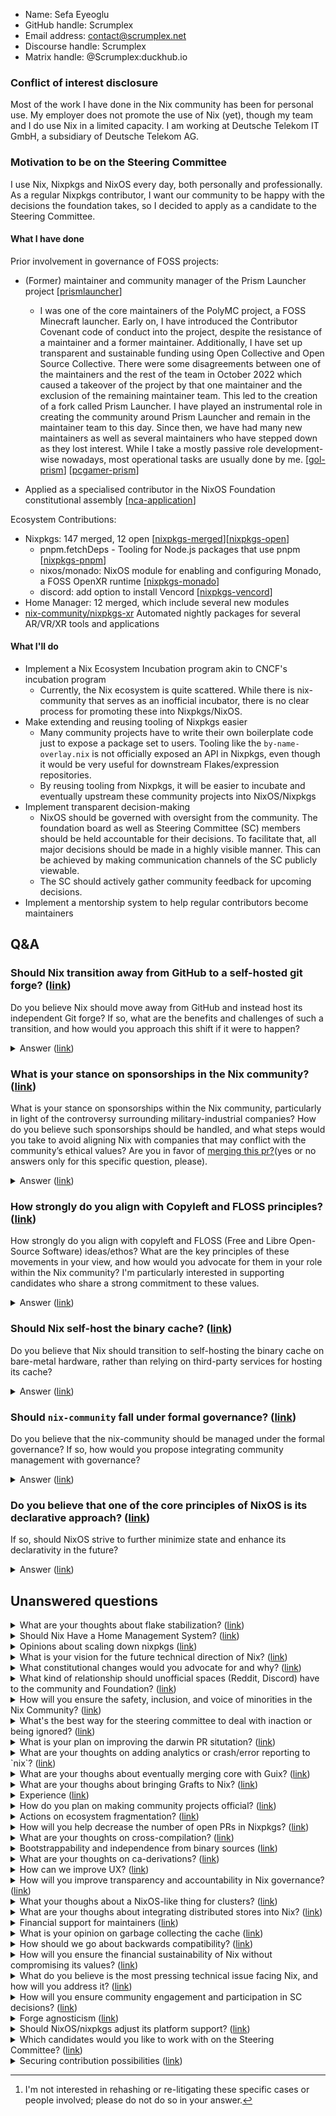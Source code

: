 - Name: Sefa Eyeoglu
- GitHub handle: Scrumplex
- Email address: contact@scrumplex.net
- Discourse handle: Scrumplex
- Matrix handle: @Scrumplex:duckhub.io

### Conflict of interest disclosure

Most of the work I have done in the Nix community has been for personal
use. My employer does not promote the use of Nix (yet), though my team
and I do use Nix in a limited capacity. I am working at Deutsche
Telekom IT GmbH, a subsidiary of Deutsche Telekom AG.

### Motivation to be on the Steering Committee

I use Nix, Nixpkgs and NixOS every day, both personally and
professionally. As a regular Nixpkgs contributor, I want our community
to be happy with the decisions the foundation takes, so I decided to
apply as a candidate to the Steering Committee.

#### What I have done

Prior involvement in governance of FOSS projects:

- (Former) maintainer and community manager of the Prism Launcher
project [[prismlauncher]]
    - I was one of the core maintainers of the PolyMC project, a FOSS
Minecraft launcher. Early on, I have introduced the Contributor
Covenant code of conduct into the project, despite the resistance of a
maintainer and a former maintainer. Additionally, I have set up
transparent and sustainable funding using Open Collective and Open
Source Collective. There were some disagreements between one of the
maintainers and the rest of the team in October 2022 which caused a
takeover of the project by that one maintainer and the exclusion of the
remaining maintainer team. This led to the creation of a fork called
Prism Launcher. I have played an instrumental role in creating the
community around Prism Launcher and remain in the maintainer team to
this day. Since then, we have had many new maintainers as well as
several maintainers who have stepped down as they lost interest. While
I take a mostly passive role development-wise nowadays, most
operational tasks are usually done by me. [[gol-prism]] [[pcgamer-prism]]

- Applied as a specialised contributor in the NixOS Foundation
constitutional assembly [[nca-application]]

Ecosystem Contributions:

- Nixpkgs: 147 merged, 12 open [[nixpkgs-merged]][[nixpkgs-open]]
  - pnpm.fetchDeps - Tooling for Node.js packages that use pnpm
[[nixpkgs-pnpm]]
  - nixos/monado: NixOS module for enabling and configuring Monado, a
FOSS OpenXR runtime [[nixpkgs-monado]]
  - discord: add option to install Vencord [[nixpkgs-vencord]]
- Home Manager: 12 merged, which include several new modules
- [nix-community/nixpkgs-xr][nixpkgs-xr] Automated nightly packages for
several AR/VR/XR tools and applications

#### What I'll do

- Implement a Nix Ecosystem Incubation program akin to CNCF's
incubation program
  - Currently, the Nix ecosystem is quite scattered. While there is
nix-community that serves as an inofficial incubator, there is no clear
process for promoting these into Nixpkgs/NixOS.
- Make extending and reusing tooling of Nixpkgs easier
  - Many community projects have to write their own boilerplate code
just to expose a package set to users. Tooling like the `by-name-
overlay.nix` is not officially exposed an API in Nixpkgs, even though
it would be very useful for downstream Flakes/expression repositories. 
  - By reusing tooling from Nixpkgs, it will be easier to incubate and
eventually upstream these community projects into NixOS/Nixpkgs
- Implement transparent decision-making
  - NixOS should be governed with oversight from the community. The
foundation board as well as Steering Committee (SC) members should be
held accountable for their decisions. To facilitate that, all major
decisions should be made in a highly visible manner. This can be
achieved by making communication channels of the SC publicly viewable.
  - The SC should actively gather community feedback for upcoming
decisions.
- Implement a mentorship system to help regular contributors become
maintainers

[gol-prism]:
https://www.gamingonlinux.com/2022/10/if-you-use-polymc-for-minecraft-you-should-switch-away-now/
[pcgamer-prism]:
https://www.pcgamer.com/minecraft-launcher-project-spins-out-of-control-after-dev-hijacks-it-to-fight-leftist-queer-ideology/
[hm-merged]:
https://github.com/nix-community/home-manager/pulls?q=sort%3Aupdated-desc+is%3Apr+author%3AScrumplex+is%3Amerged
[hm-open]:
https://github.com/nix-community/home-manager/pulls?q=sort%3Aupdated-desc+is%3Apr+is%3Aopen+author%3AScrumplex
[nca-application]:
https://nixpkgs.zulipchat.com/#narrow/stream/436732-Constitutional-assembly-applications/topic/Sefa.20.2F.20Scrumplex
[nixpkgs-merged]:
https://github.com/NixOS/nixpkgs/pulls?q=sort%3Aupdated-desc+is%3Apr+author%3AScrumplex+is%3Amerged
[nixpkgs-monado]: https://github.com/NixOS/nixpkgs/pull/245005
[nixpkgs-open]:
https://github.com/NixOS/nixpkgs/pulls?q=sort%3Aupdated-desc+is%3Apr+is%3Aopen+author%3AScrumplex
[nixpkgs-pnpm]: https://github.com/NixOS/nixpkgs/pull/290715
[nixpkgs-vencord]: https://github.com/NixOS/nixpkgs/pull/229173
[nixpkgs-xr]: https://github.com/nix-community/nixpkgs-xr
[prismlauncher]: https://github.com/PrismLauncher/PrismLauncher
## Q&A

### Should Nix transition away from GitHub to a self-hosted git forge? ([link](https://github.com/NixOS/SC-election-2024/issues/18))


Do you believe Nix should move away from GitHub and instead host its independent Git forge? If so, what are the benefits and challenges of such a transition, and how would you approach this shift if it were to happen?

<details>
<summary>Answer (<a href="https://github.com/NixOS/SC-election-2024/issues/18#issuecomment-2389766571">link</a>)</summary>

No. Being on GitHub benefits NixOS massively, because of discoverability, tooling and ease of use.

If you consider that people nowadays learn how to use GitHub before they learn Git (if at all), I think we would lose a large pool of potential contributors by switching to a different codeforge. I personally host my own projects on [Codeberg](https://codeberg.org), but with the expectation that those projects will not see much foot traffic.

In a project I was involved in previously ([Prism Launcher](https://github.com/PrismLauncher)) this question also came up. Discoverability and GitHub Actions (and its public runners) were the primary pain points there. In the case of NixOS/nixpkgs, I think actions runners are not too important, but discoverability and visibility definitely are.

This would also present a chicken-and-egg problem. Many Nix tools are made with GitHub in mind and moving projects away from GitHub would mean we would lose some tooling temporarily until they get adapted to the new codeforge.
</details>

### What is your stance on sponsorships in the Nix community? ([link](https://github.com/NixOS/SC-election-2024/issues/17))


What is your stance on sponsorships within the Nix community, particularly in light of the controversy surrounding military-industrial companies? How do you believe such sponsorships should be handled, and what steps would you take to avoid aligning Nix with companies that may conflict with the community’s ethical values? Are you in favor of [merging this pr?](https://github.com/NixOS/foundation/pull/140)(yes or no answers only for this specific question, please).


<details>
<summary>Answer (<a href="https://github.com/NixOS/SC-election-2024/issues/17#issuecomment-2389722581">link</a>)</summary>

> What is your stance on sponsorships within the Nix community

I think sponsorships are great as they provide funding to the project. I think we should try our best not to be reliant on a single sponsor, as there is always a risk of them retracting their sponsorship.

> particularly in light of the controversy surrounding military-industrial companies

I am opposed to sponsorships from military-industrial companies, companies extracting or processing fossil fuels and generally industries that are not sustainable ecologically or socially. While it might be enticing to take these sponsorships for additional funding, companies that are involved in exploitation, be it of our planet or people, are strictly against our common values.

> How do you believe such sponsorships should be handled, and what steps would you take to avoid aligning Nix with companies that may conflict with the community’s ethical values?

If the SC and the board can't reach an agreement, I support @getchoo's proposal to hold a community vote.

> Are you in favor of [merging this pr?](https://github.com/NixOS/foundation/pull/140)(yes or no answers only for this specific question, please).

Yes
</details>

### How strongly do you align with Copyleft and FLOSS principles? ([link](https://github.com/NixOS/SC-election-2024/issues/28))


How strongly do you align with copyleft and FLOSS (Free and Libre Open-Source Software) ideas/ethos? What are the key principles of these movements in your view, and how would you advocate for them in your role within the Nix community? I'm particularly interested in supporting candidates who share a strong commitment to these values.

<details>
<summary>Answer (<a href="https://github.com/NixOS/SC-election-2024/issues/28#issuecomment-2389752114">link</a>)</summary>

I think copyleft free software licences are superior to permissive licences, as they ensure that software will be freely available perpetually. Though I personally value user choice over software licences. Therefore, Nix/nixpkgs/NixOS should continue to distribute all kinds of software, as long as (re-)distribution is permitted.
</details>

### Should Nix self-host the binary cache? ([link](https://github.com/NixOS/SC-election-2024/issues/19))


Do you believe that Nix should transition to self-hosting the binary cache on bare-metal hardware, rather than relying on third-party services for hosting its cache?

<details>
<summary>Answer (<a href="https://github.com/NixOS/SC-election-2024/issues/19#issuecomment-2389737023">link</a>)</summary>

> Do you believe that Nix should transition to self-hosting the binary cache on bare-metal hardware, rather than relying on third-party services for hosting its cache?

No. Object storage is an economy of scale, especially when you factor in multi-tiered storage. Hosting the cache ourselves is not just going to be a high upfront investment of buying the hardware, but it's also going to require much more maintenance in the future.

Now I don't think AWS is ever going to be the cheapest option out there either. If we take inspiration from other distros, I think the NixOS Foundation should promote third-party mirrors of the cache. I think something like a pull through cache would be good enough to mirror the Cache. `cache.nixos.org` could act as a broker to redirect requests to local cache mirrors.

Another approach would be to use something decentralized, as @tomberek mentioned above. Obsidian Systems has developed IPFS support for Nix a few years ago, which seemed interesting. (See https://github.com/obsidiansystems/ipfs-nix-guide)

In general, we definitely need better tooling to share store paths locally. In my case, I am running Harmonia on a local server and copy closures to it when I plan to use them on multiple machines. Having some kind of peer to peer cache would probably work much better and reduce load on `cache.nixos.org`.
</details>

### Should `nix-community` fall under formal governance? ([link](https://github.com/NixOS/SC-election-2024/issues/11))


Do you believe that the nix-community should be managed under the formal governance? If so, how would you propose integrating community management with governance?

<details>
<summary>Answer (<a href="https://github.com/NixOS/SC-election-2024/issues/11#issuecomment-2389758707">link</a>)</summary>

No. I think it might be a great way to incubate projects into eventually becoming official, but I think nix-community as a whole should not become part of the NixOS umbrella. A big advantage of nix-community projects over official ones is rapid development. nix-community allows people from the community to work on more experimental projects without having to pass the usual review process of nixpkgs.
</details>

### Do you believe that one of the core principles of NixOS is its declarative approach?  ([link](https://github.com/NixOS/SC-election-2024/issues/9))


If so, should NixOS strive to further minimize state and enhance its declarativity in the future? 

<details>
<summary>Answer (<a href="https://github.com/NixOS/SC-election-2024/issues/9#issuecomment-2389705113">link</a>)</summary>

> Do you believe that one of the core principles of NixOS is its declarative approach?

Yes

> If so, should NixOS strive to further minimize state and enhance its declarativity in the future?

Obviously there is only so much you can do to achieve this in the real world. Sometimes state is useful (i.e. allowing NixOS to know which UIDs/GIDs have been used before) and other times it is mandatory (like with a database).

I think the challenge is to find a balance between stateful and stateless configuration. For example I think it would be great if I could configure Postgres users and databases using a stateless and declarative configuration instead of a convergent one (see https://github.com/NixOS/nixpkgs/issues/206467). But I would argue that this is a non-trivial problem and wouldn't really be something that the SC should specifically work on.
</details>

## Unanswered questions
<details>
<summary>What are your thoughts about flake stabilization? (<a href="https://github.com/NixOS/SC-election-2024/issues/112">link</a>)</summary>

Today, at least me, suggest everyone coming to Nix to take a look on flakes, but everyone eventually has to deal with the showstopper to enable nix-command and flakes as an experimental feature.

The last nix-command breakage, at least the last one I noticed, was the one to update specific inputs that changed a little.

What are your thoughs about the road to remove these feature flags so it is enabled by default?
</details>
<details>
<summary>Should Nix Have a Home Management System? (<a href="https://github.com/NixOS/SC-election-2024/issues/83">link</a>)</summary>

Do you support the development and integration of a native home management system into Nix (similar to `Guix Home`)? If so, how do you envision this system improving the overall user experience and system management, particularly in terms of configurability, security, and ease of use? What challenges do you foresee in implementing such a system, and how would you address them?

</details>
<details>
<summary>Opinions about scaling down nixpkgs (<a href="https://github.com/NixOS/SC-election-2024/issues/98">link</a>)</summary>

Do you think we should scale down nixpkgs or other Nix projects, for example fewer packages, modules, or anything that has maintenance costs? What would be your plan of action?
</details>
<details>
<summary>What is your vision for the future technical direction of Nix? (<a href="https://github.com/NixOS/SC-election-2024/issues/50">link</a>)</summary>

What is your vision for the future technical direction of Nix projects? What specific improvements or innovations do you believe should be prioritized to advance projects under Nix and address current challenges?
</details>
<details>
<summary>What constitutional changes would you advocate for and why? (<a href="https://github.com/NixOS/SC-election-2024/issues/35">link</a>)</summary>

If you had the opportunity to amend the constitution, what specific changes would you propose, and why do you believe these changes are necessary?
</details>
<details>
<summary>What kind of relationship should unofficial spaces (Reddit, Discord) have to the community and Foundation? (<a href="https://github.com/NixOS/SC-election-2024/issues/34">link</a>)</summary>

What kind of relationship should unofficial spaces (Reddit, Discord) have to the community? Should they be linked on the homepage? If so, should they be compelled to comply with the Foundation's code of conduct? Should we attempt to convert these communities into official spaces (if so, at what point)?
</details>
<details>
<summary>How will you ensure the safety, inclusion, and voice of minorities in the Nix Community? (<a href="https://github.com/NixOS/SC-election-2024/issues/7">link</a>)</summary>

What specific measures will you advocate for and implement to ensure the safety and inclusion of minorities in the Nix community, and how will you ensure that their voices are actively heard and considered in the decision-making process?

</details>
<details>
<summary>What's the best way for the steering committee to deal with inaction or being ignored? (<a href="https://github.com/NixOS/SC-election-2024/issues/114">link</a>)</summary>

One of the main ways in which the previous Nix governance has been criticized is for ignoring or being inactive in the face of community protests and concerns.[^1]

[^1]: I'm not interested in rehashing or re-litigating these specific cases or people involved; please do not do so in your answer.

Let's suppose that the steering committee is now responsive to the community... but when the steering committee asks for or directs action, that request is **ignored**, **de-prioritized**, or **litigated** by the relevant parties.

How would you as a single SC member deal with this? How would you ask for your fellow steering committee members to act as a group?

</details>
<details>
<summary>What is your plan on improving the darwin PR situtation? (<a href="https://github.com/NixOS/SC-election-2024/issues/97">link</a>)</summary>

Right now ofborg often takes days to complete package builds for the darwin arches and it is unviable as a reviewer to wait for them to complete as they might never complete or just time out, so darwin builds are often with a bit of luck. Also if they fail, people are often clueless on how to fix the compiler/linker issues.

What are your ideas for that? Should darwin be demoted to tier 3? Should we try to find sponsors for new hardware?
</details>
<details>
<summary>What are your thoughts on adding analytics or crash/error reporting to `nix`? (<a href="https://github.com/NixOS/SC-election-2024/issues/122">link</a>)</summary>

Question https://github.com/NixOS/SC-election-2024/issues/109 by @iFreilicht brought up this topic, and I thought it was worth discussing on its own, because it is quite a nuanced topic. On one hand it has a lot of privacy implications, on the other hand some specific data might be valuable for improving Nix.

Do you think this could be beneficial?
If so, what data could you imagine being helpful to the project?
Do you think it could be implemented in a way that is broadly supported in the community?

</details>
<details>
<summary>What are your thoughs about eventually merging core with Guix? (<a href="https://github.com/NixOS/SC-election-2024/issues/116">link</a>)</summary>

Guix and Nix have a lot in common. Both have a base dir store (/{gnu,nix}/store), both have those drv files that basically run a command with args and env vars in a restricted environment.

It seems natural, at least for me, that in some way both can have a common project and basically a different stdenv and abstractions over it. Maybe the daemon and store parts could be shared and each project would only have it's own evaluator and nixpkgs and users could use Guix to use the same infrastructure Nix would use to build and remote build stuff.

What are your thoughs about eventually uniting this core in a common project?
</details>
<details>
<summary>What are your thoughs about bringing Grafts to Nix? (<a href="https://github.com/NixOS/SC-election-2024/issues/115">link</a>)</summary>

Grafts are a way from Guix to bring fixes to packages that a lot of other packages depend on without having to rebuild the world basically.

What are your thoughs about bringing a equivalent feature to Nix?

[1] https://guix.gnu.org/blog/2020/grafts-continued/
</details>
<details>
<summary>Experience (<a href="https://github.com/NixOS/SC-election-2024/issues/104">link</a>)</summary>

What experience do you have with being responsible for making headline decisions about software used and depended upon by thousands of people? How many years have you held (or did you hold) that (or those) position(s) of responsibility?

(‘Depended upon’ is an important part of this question; a computer game might be played by thousands but of course that's nowhere near the same level of responsibility as making decisions about the Nix projects.)
</details>
<details>
<summary>How do you plan on making community projects official? (<a href="https://github.com/NixOS/SC-election-2024/issues/99">link</a>)</summary>

What procedure would you implement to make community projects official? What benefits would those projects get once they are?

Related to #89
</details>
<details>
<summary>Actions on ecosystem fragmentation? (<a href="https://github.com/NixOS/SC-election-2024/issues/89">link</a>)</summary>

There's a perception that the NixOS ecosystem is becoming increasingly fragmented, whether due to governance disagreements, technical divergences, or experimentation with new approaches. Do you view this fragmentation as a significant issue for the project? If so, what strategies would you propose to address it and promote greater cohesion within the ecosystem?
</details>
<details>
<summary>How will you help decrease the number of open PRs in Nixpkgs? (<a href="https://github.com/NixOS/SC-election-2024/issues/84">link</a>)</summary>

With the whole Wayland-protocols debate going on, one cannot skip the parallel to Nixpkgs. Some users have a good friend committer to have their PRs reviewed and merged. But the frustration even hits some committers that sometimes are caught self-merging.

Practical solutions to end the frustration would (and will) take the entire community participation. How can you, as a lead, help both to accommodate all the opinions and to speed the adoption of solutions, taking down the number while caring about the health (consider burnout) of those involved on applying those measures?

</details>
<details>
<summary>What are your thoughts on cross-compilation? (<a href="https://github.com/NixOS/SC-election-2024/issues/121">link</a>)</summary>

What are your thoughts on cross-compilation support in nixpkgs? In particular, what should happen when changes in nixpkgs conflict with maintaining cross-compilation support?
</details>
<details>
<summary>Bootstrappability and independence from binary sources (<a href="https://github.com/NixOS/SC-election-2024/issues/119">link</a>)</summary>

What's your stance towards reducing dependencies from binary sources and improving the bootstrappability of more packages with minimal binary downloads?
</details>
<details>
<summary>What are your thoughts on ca-derivations? (<a href="https://github.com/NixOS/SC-election-2024/issues/111">link</a>)</summary>

What are your thoughts on content addressed derivations? Could them eventually be stable to be enabled by default? Would they really reduce the storage and cache usage slope in a significative value?
</details>
<details>
<summary>How can we improve UX? (<a href="https://github.com/NixOS/SC-election-2024/issues/109">link</a>)</summary>

We all have opinions on the Nix UX, but I think we can agree that it needs improving. I've noticed that in many discussions, we talk about "the user" and our assumptions for what they would expect or understand, without really knowing.

We have no user journeys, no personas, no analytics about how people are actually using Nix which makes good decisions difficult.

Should we focus more on UX than we currently are? What actions would you take to do so?
</details>
<details>
<summary>How will you improve transparency and accountability in Nix governance? (<a href="https://github.com/NixOS/SC-election-2024/issues/48">link</a>)</summary>

What specific steps would you take to enhance transparency and accountability within the Nix governance structure? How would you ensure that decisions are made openly, and that community members have clear insight into the processes and outcomes?
</details>
<details>
<summary>What your thoughs about a NixOS-like thing for clusters? (<a href="https://github.com/NixOS/SC-election-2024/issues/117">link</a>)</summary>

A issue I see with NixOS is that NixOS servers treat machines as pets, which is often normal and desired, but limits the potential to use Nix in clusters or grids of machines. Yeah, there are ways like using NixOS as a platform to run some clustering software such as Nomad or Kubernetes but then you lose most of the cool stuff NixOS has. One can still build the stuff that will be run with Nix to OCI containers but would need to manage and define services using some form of YAML, or HCL. Nix already has stuff for incremental copying of artifacts using nix-copy-closure and binary caches but this is lost when you have to build a OCI container each time you iterate in a service to be run.

BTW systemd has already lots of primitives to be used for this. I think the biggest challenge here would be to unify networking between services. 

What are your thoughs, and vision, about this possible line of work?
</details>
<details>
<summary>What are your thoughs about integrating distributed stores into Nix? (<a href="https://github.com/NixOS/SC-election-2024/issues/113">link</a>)</summary>

AFAIK the most well known implementation is ipfs-nix from Obsidian systems that aim to integrate IPFS into Nix.

I, at least in the current state, am a bit skeptical about how the adoption would be. A full bump of my system would pull 10s of GBs of small artifacts, and if you have ever downloaded the closure of LaTeX packages you realized that lots of small operations == slow. I tried myself to make a RFC around exposing IPFS-compatible hashes in a narinfo so users could alternatively use IPFS to download stuff from binary caches but I basically abandoned the idea because I, myself, didn't think it would make much sense. The process would be so slow + the overhead of having to have stuff both in the nix store and IPFS store. I would only use something like this if I wouldn't need to duplicate stuff.

What are your thoughts about these projects and initiatives?
</details>
<details>
<summary>Financial support for maintainers (<a href="https://github.com/NixOS/SC-election-2024/issues/108">link</a>)</summary>

Many (though not all) contributors to and maintainers of the nix ecosystem are doing so as unpaid volunteer work next to their fulltime jobs. This is not sustainable, we either need more maintainers, or we need to lower the workload of the ones we have.

One way of doing this would be to sponsor them so they can switch to part-time positions or outright quit their jobs and work on Nix or nixpkgs full-time, potentially with money the foundation already receives in donations.

Would you be in favor of doing something like this? Why or why not?
</details>
<details>
<summary>What is your opinion on garbage collecting the cache (<a href="https://github.com/NixOS/SC-election-2024/issues/96">link</a>)</summary>

The cache is to big and it can't keep growing at the current rate. What is your opinion on how and what and if it should be garbage collected.
</details>
<details>
<summary>How should we go about backwards compatibility? (<a href="https://github.com/NixOS/SC-election-2024/issues/81">link</a>)</summary>

Currently, we seem to be promising compatibility for stable branches, but in new releases, we are allowed to break "if necessary". Where do you think the line of "if necessary" should fall?

How close do you think we can with long-term backwards compatibility - to the Clojure ideal [1] - given the scale of nixpkgs?

Can you answer specifically about NixOS module options, as well as generally for nix community projects?

[1] ["There are only two ways to change software: growing it and breaking it. We don't break."](https://www.youtube.com/watch?v=oyLBGkS5ICk&t=1189s)
</details>
<details>
<summary>How will you ensure the financial sustainability of Nix without compromising its values? (<a href="https://github.com/NixOS/SC-election-2024/issues/47">link</a>)</summary>

How would you ensure the long-term financial sustainability of the Nix project while preserving its open-source ethos and avoiding dependency on corporate sponsorships that may conflict with community values? What alternative funding models would you explore, and how would you engage the community in these decisions?
</details>
<details>
<summary>What do you believe is the most pressing technical issue facing Nix, and how will you address it? (<a href="https://github.com/NixOS/SC-election-2024/issues/16">link</a>)</summary>

What do you believe is the most pressing technical issue currently facing Nix, and how would you prioritize addressing it to ensure the continued stability and advancement of the ecosystem?
</details>
<details>
<summary>How will you ensure community engagement and participation in SC decisions? (<a href="https://github.com/NixOS/SC-election-2024/issues/12">link</a>)</summary>

How would you ensure that the Nix community stays engaged with the Steering Committee (SC), actively participates, and has a meaningful voice in the SC decision-making process to prevent a disconnect in values between the community and the SC?
</details>
<details>
<summary>Forge agnosticism (<a href="https://github.com/NixOS/SC-election-2024/issues/120">link</a>)</summary>

What's your stance towards becoming agnostic of a specific code forge, and what actual steps towards that goal do you have in mind?
</details>
<details>
<summary>Should NixOS/nixpkgs adjust its platform support? (<a href="https://github.com/NixOS/SC-election-2024/issues/106">link</a>)</summary>

Of the currently supported platforms, are there any you think should be promoted to a higher tier or demoted to a lower tier? Are there any currently entirely unsupported platforms which should gain some level of support?

(bit of overlap with #97 with re: darwin specifically)
</details>
<details>
<summary>Which candidates would you like to work with on the Steering Committee? (<a href="https://github.com/NixOS/SC-election-2024/issues/101">link</a>)</summary>

If elected to the Steering Committee, which other candidates would you prefer to work with, and why?
</details>
<details>
<summary>Securing contribution possibilities (<a href="https://github.com/NixOS/SC-election-2024/issues/118">link</a>)</summary>

What possibilities do you see for securing contributors' future possibility to contribute to the project they put their work in? What is your stance towards implementing them?

This question is meant to cover broader aspects that mere code licensing, but also platform decisions (e.g. to protect contributors from being locked out in the future due to platform decisions)?
</details>
